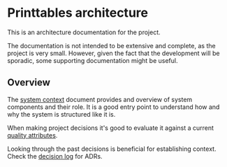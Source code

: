 # Printtables architecture

This is an architecture documentation for the project.

The documentation is not intended to be extensive and complete, as the project is very small.
However, given the fact that the development will be sporadic, some supporting documentation might be useful.

## Overview

The [system context](context/containers.md) document provides and overview of system components and their role.
It is a good entry point to understand how and why the system is structured like it is.

When making project decisions it's good to evaluate it against a current [quality attributes](quality-attributes/utility-tree.md).

Looking through the past decisions is beneficial for establishing context.
Check the [decision log](../decisions/index.md) for ADRs.